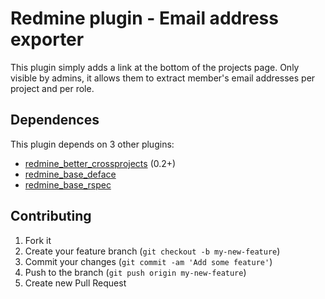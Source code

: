 # Redmine plugin - Email address exporter

This plugin simply adds a link at the bottom of the projects page.
Only visible by admins, it allows them to extract member's email addresses per project and per role.

## Dependences

This plugin depends on 3 other plugins:
  - [redmine_better_crossprojects](https://github.com/jbbarth/redmine_better_crossprojects) (0.2+)
  - [redmine_base_deface](https://github.com/jbbarth/redmine_base_deface)
  - [redmine_base_rspec](https://github.com/jbbarth/redmine_base_rspec)

## Contributing

1. Fork it
2. Create your feature branch (`git checkout -b my-new-feature`)
3. Commit your changes (`git commit -am 'Add some feature'`)
4. Push to the branch (`git push origin my-new-feature`)
5. Create new Pull Request
